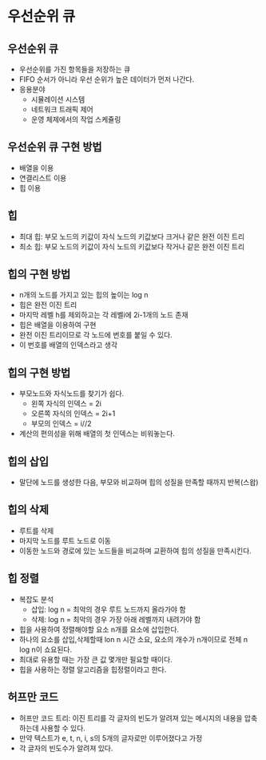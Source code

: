 # 우선순위 큐

## 우선순위 큐

- 우선순위를 가진 항목들을 저장하는 큐
- FIFO 순서가 아니라 우선 순위가 높은 데이터가 먼저 나간다.
- 응용분야
  - 시뮬레이션 시스템
  - 네트워크 트래픽 제어
  - 운영 체제에서의 작업 스케쥴링

## 우선순위 큐 구현 방법

- 배열을 이용
- 연결리스트 이용
- 힙 이용

## 힙

- 최대 힙: 부모 노드의 키값이 자식 노드의 키값보다 크거나 같은 완전 이진 트리
- 최소 힙: 부모 노드의 키값이 자식 노드의 키값보다 작거나 같은 완전 이진 트리

## 힙의 구현 방법

- n개의 노드를 가지고 있는 힙의 높이는 log n
- 힙은 완전 이진 트리
- 마지막 레벨 h를 제외하고는 각 레벨i에 2i-1개의 노드 존재
- 힙은 배열을 이용하여 구현
- 완전 이진 트리이므로 각 노드에 번호를 붙일 수 있다.
- 이 번호를 배열의 인덱스라고 생각

## 힙의 구현 방법

- 부모노드와 자식노드를 찾기가 쉽다.
  - 왼쪽 자식의 인덱스 = 2i
  - 오른쪽 자식의 인덱스 = 2i+1
  - 부모의 인덱스 = i//2
- 계산의 편의성을 위해 배열의 첫 인덱스는 비워놓는다.

## 힙의 삽입

- 말단에 노드를 생성한 다음, 부모와 비교하며 힙의 성질을 만족할 때까지 반복(스왑)

## 힙의 삭제

- 루트를 삭제
- 마지막 노드를 루트 노드로 이동
- 이동한 노드와 경로에 있는 노드들을 비교하며 교환하여 힙의 성질을 만족시킨다.

## 힙 정렬

- 복잡도 분석
  - 삽입: log n = 최악의 경우 루트 노드까지 올라가야 함
  - 삭제: log n = 최악의 경우 가장 아래 레벨까지 내려가야 함
- 힙을 사용하여 정렬해야할 요소 n개를 요소에 삽입한다.
- 하나의 요소를 삽입,삭제할때 lon n 시간 소요, 요소의 개수가 n개이므로 전체 n log n이 쇼요된다.
- 최대로 유용할 때는 가장 큰 값 몇개만 필요할 때이다.
- 힙을 사용하는 정렬 알고리즘을 힙정렬이라고 한다.

## 허프만 코드

- 허프만 코드 트리: 이진 트리를 각 글자의 빈도가 알려져 있는 메시지의 내용을 압축하는데 사용할 수 있다.
- 만약 텍스트가 e, t, n, i, s의 5개의 글자로만 이루어졌다고 가정
- 각 글자의 빈도수가 알려져 있다.
